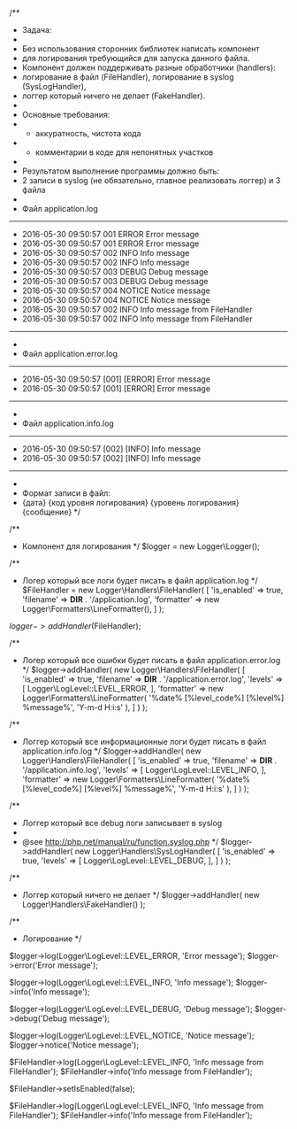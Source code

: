 /**
 * Задача:
 *
 * Без использования сторонних библиотек написать компонент
 * для логирования требующийся для запуска данного файла.
 * Компонент должен поддерживать разные обработчики (handlers):
 * логирование в файл (FileHandler), логирование в syslog (SysLogHandler),
 * логгер который ничего не делает (FakeHandler).
 *
 * Основные требования:
 * - аккуратность, чистота кода
 * - комментарии в коде для непонятных участков
 *
 * Результатом выполнение программы должно быть:
 * 2 записи в syslog (не обязательно, главное реализовать логгер) и 3 файла
 *
 * Файл application.log
 * *****************
 * 2016-05-30 09:50:57  001  ERROR  Error message
 * 2016-05-30 09:50:57  001  ERROR  Error message
 * 2016-05-30 09:50:57  002  INFO  Info message
 * 2016-05-30 09:50:57  002  INFO  Info message
 * 2016-05-30 09:50:57  003  DEBUG  Debug message
 * 2016-05-30 09:50:57  003  DEBUG  Debug message
 * 2016-05-30 09:50:57  004  NOTICE  Notice message
 * 2016-05-30 09:50:57  004  NOTICE  Notice message
 * 2016-05-30 09:50:57  002  INFO  Info message from FileHandler
 * 2016-05-30 09:50:57  002  INFO  Info message from FileHandler
 * *****************
 *
 * Файл application.error.log
 * *****************
 * 2016-05-30 09:50:57  [001]  [ERROR]  Error message
 * 2016-05-30 09:50:57  [001]  [ERROR]  Error message
 * *****************
 *
 * Файл application.info.log
 * *****************
 * 2016-05-30 09:50:57  [002]  [INFO]  Info message
 * 2016-05-30 09:50:57  [002]  [INFO]  Info message
 * *****************
 *
 * Формат записи в файл:
 * {дата} {код уровня логирования} {уровень логирования} {сообщение}
 */

/**
 * Компонент для логирования
 */
$logger = new Logger\Logger();

/**
 * Логер который все логи будет писать в файл application.log
 */
$FileHandler = new Logger\Handlers\FileHandler(
    [
        'is_enabled' => true,
        'filename' => __DIR__ . '/application.log',
        'formatter' => new Logger\Formatters\LineFormatter(),
    ]
);

$logger->addHandler($FileHandler);

/**
 * Логер который все ошибки будет писать в файл application.error.log
 */
$logger->addHandler(
    new Logger\Handlers\FileHandler(
        [
            'is_enabled' => true,
            'filename' => __DIR__ . '/application.error.log',
            'levels' => [
                Logger\LogLevel::LEVEL_ERROR,
            ],
            'formatter' => new Logger\Formatters\LineFormatter(
                '%date%  [%level_code%]  [%level%]  %message%',
                'Y-m-d H:i:s'
            ),
        ]
    )
);

/**
 * Логгер который все информационные логи будет писать в файл application.info.log
 */
$logger->addHandler(
    new Logger\Handlers\FileHandler(
        [
            'is_enabled' => true,
            'filename' => __DIR__ . '/application.info.log',
            'levels' => [
                Logger\LogLevel::LEVEL_INFO,
            ],
            'formatter' => new Logger\Formatters\LineFormatter(
                '%date%  [%level_code%]  [%level%]  %message%',
                'Y-m-d H:i:s'
            ),
        ]
    )
);

/**
 * Логгер который все debug логи записывает в syslog
 *
 * @see http://php.net/manual/ru/function.syslog.php
 */
$logger->addHandler(
    new Logger\Handlers\SysLogHandler(
        [
            'is_enabled' => true,
            'levels' => [
                Logger\LogLevel::LEVEL_DEBUG,
            ],
        ]
    )
);

/**
 * Логгер который ничего не делает
 */
$logger->addHandler(
    new Logger\Handlers\FakeHandler()
);

/**
 * Логирование
 */

$logger->log(Logger\LogLevel::LEVEL_ERROR, 'Error message');
$logger->error('Error message');

$logger->log(Logger\LogLevel::LEVEL_INFO, 'Info message');
$logger->info('Info message');

$logger->log(Logger\LogLevel::LEVEL_DEBUG, 'Debug message');
$logger->debug('Debug message');

$logger->log(Logger\LogLevel::LEVEL_NOTICE, 'Notice message');
$logger->notice('Notice message');


$FileHandler->log(Logger\LogLevel::LEVEL_INFO, 'Info message from FileHandler');
$FileHandler->info('Info message from FileHandler');

$FileHandler->setIsEnabled(false);

$FileHandler->log(Logger\LogLevel::LEVEL_INFO, 'Info message from FileHandler');
$FileHandler->info('Info message from FileHandler');